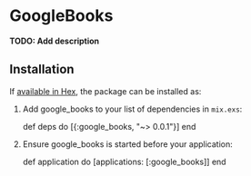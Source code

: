 # GoogleBooks

**TODO: Add description**

## Installation

If [available in Hex](https://hex.pm/docs/publish), the package can be installed as:

  1. Add google_books to your list of dependencies in `mix.exs`:

        def deps do
          [{:google_books, "~> 0.0.1"}]
        end

  2. Ensure google_books is started before your application:

        def application do
          [applications: [:google_books]]
        end

